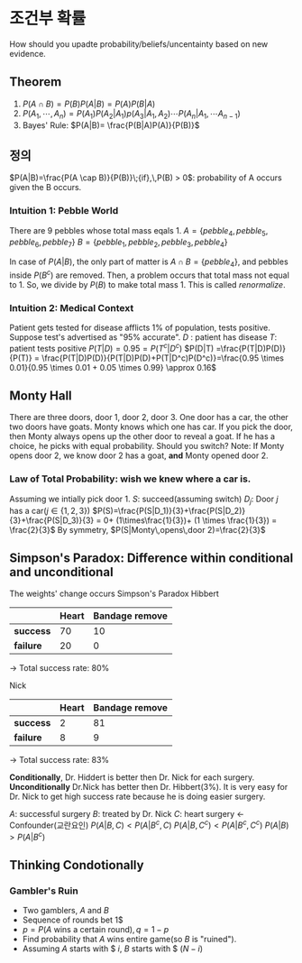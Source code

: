 # 조건부 확률
How should you upadte probability/beliefs/uncentainty based on new evidence.

## Theorem
1. $P(A \cap B) = P(B)P(A|B) = P(A)P(B|A)$
2. $P(A_1, \cdots, A_n) = P(A_1)P(A_2|A_1)p(A_3|A_1,A_2) \cdots P(A_n|A_1, \cdots A_{n-1})$
3. Bayes' Rule: $P(A|B)= \frac{P(B|A)P(A)}{P(B)}$
## 정의
$P(A|B)=\frac{P(A \cap B)}{P(B)}\;{if},\,P(B) > 0$: probability of A occurs given the B occurs. 

### Intuition 1: Pebble World

There are 9 pebbles whose total mass eqals 1.
$A=\{{pebble}_4, {pebble}_5, {pebble}_6, {pebble}_7\}$
$B=\{{pebble}_1, {pebble}_2, {pebble}_3, {pebble}_4\}$ 

In case of $P(A|B)$, the only part of matter is $A \cap B = \{ {pebble}_4\}$, and pebbles inside $P(B^c)$ are removed. Then, a problem occurs that total mass not equal to 1. So, we divide by $P(B)$ to make total mass 1. This is called _renormalize_.

### Intuition 2: Medical Context
Patient gets tested for disease afflicts 1% of population, tests positive. Suppose test's advertised as "95% accurate".
$D$ : patient has disease
$T$: patient tests positive
$P(T|D) = 0.95 = P(T^c|D^c)$
$P(D|T) =\frac{P(T|D)P(D)}{P(T)} = \frac{P(T|D)P(D)}{P(T|D)P(D)+P(T|D^c)P(D^c)}=\frac{0.95 \times 0.01}{0.95 \times 0.01 + 0.05 \times 0.99} \approx 0.16$

## Monty Hall
There are three doors, door 1, door 2, door 3. One door has a car, the other two doors have goats. Monty knows which one has car. If you pick the door, then Monty always opens up the other door to reveal a goat. If he has a choice, he picks with equal probability. Should you switch?
Note: If Monty opens door 2, we know door 2 has a goat, **and** Monty opened door 2.

### Law of Total Probability: wish we knew where a car is.
Assuming we intially pick door 1.
$S$: succeed(assuming switch)
$D_j$: Door $j$ has a car($j \in \{1, 2, 3\})$
$P(S)=\frac{P(S|D_1)}{3}+\frac{P(S|D_2)}{3}+\frac{P(S|D_3)}{3} = 0+ (1\times\frac{1}{3})+ (1 \times \frac{1}{3}) = \frac{2}{3}$
By symmetry, $P(S|Monty\,opens\,door 2)=\frac{2}{3}$

## Simpson's Paradox: Difference within conditional and unconditional
The weights' change occurs Simpson's Paradox 
Hibbert

| |Heart|Bandage remove|
|---|---|---|
|**success**|70|10|
|**failure**|20|0|
-> Total success rate: 80%

Nick

| |Heart|Bandage remove|
|---|---|---|
|**success**|2|81|
|**failure**|8|9|
-> Total success rate: 83%

**Conditionally**, Dr. Hiddert is better then Dr. Nick for each surgery. **Unconditionally** Dr.Nick has better then Dr. Hibbert(3%). It is very easy for Dr. Nick to get high success rate because he is doing easier surgery.

$A$: successful surgery
$B$: treated by Dr. Nick
$C$: heart surgery <- Confounder(교란요인)
$P(A|B,C) < P(A|B^c,C)$
$P(A|B,C^c) < P(A|B^c,C^c)$
$P(A|B) > P(A|B^c)$

## Thinking Condotionally
### Gambler's Ruin
- Two gamblers, $A$ and $B$
- Sequence of rounds bet 1$
- $p=P(A$ wins a certain round$), \, q=1-p$
- Find probability that $A$ wins entire game(so $B$ is "ruined").
- Assuming $A$ starts with $ $i$, $B$ starts with $ $(N-i)$ 